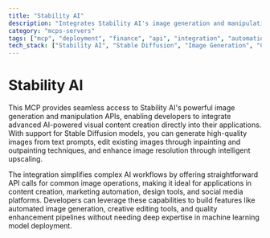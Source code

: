 ```yaml
---
title: "Stability AI"
description: "Integrates Stability AI's image generation and manipulation capabilities for editing, upscaling, and more via Stable Diffusion models."
category: "mcps-servers"
tags: ["mcp", "deployment", "finance", "api", "integration", "automation"]
tech_stack: ["Stability AI", "Stable Diffusion", "Image Generation", "Computer Vision", "AI/ML APIs"]
---
```


# Stability AI

This MCP provides seamless access to Stability AI's powerful image generation and manipulation APIs, enabling developers to integrate advanced AI-powered visual content creation directly into their applications. With support for Stable Diffusion models, you can generate high-quality images from text prompts, edit existing images through inpainting and outpainting techniques, and enhance image resolution through intelligent upscaling.

The integration simplifies complex AI workflows by offering straightforward API calls for common image operations, making it ideal for applications in content creation, marketing automation, design tools, and social media platforms. Developers can leverage these capabilities to build features like automated image generation, creative editing tools, and quality enhancement pipelines without needing deep expertise in machine learning model deployment.
